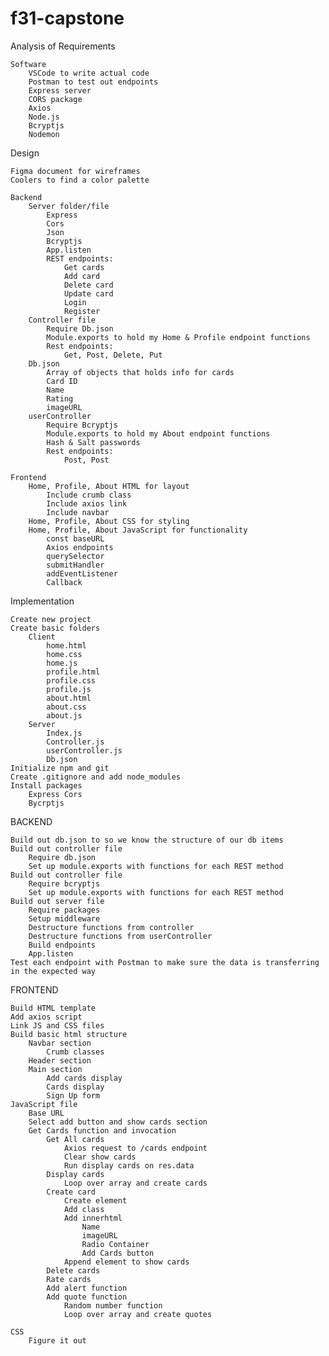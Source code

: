 # f31-capstone
Analysis of Requirements

    Software
        VSCode to write actual code
        Postman to test out endpoints
        Express server
        CORS package
        Axios
        Node.js
        Bcryptjs
        Nodemon

Design

    Figma document for wireframes
    Coolers to find a color palette

    Backend
        Server folder/file
            Express
            Cors
            Json
            Bcryptjs
            App.listen
            REST endpoints:
                Get cards
                Add card
                Delete card
                Update card
                Login
                Register
        Controller file
            Require Db.json
            Module.exports to hold my Home & Profile endpoint functions
            Rest endpoints:
                Get, Post, Delete, Put
        Db.json
            Array of objects that holds info for cards
            Card ID
            Name
            Rating
            imageURL
        userController
            Require Bcryptjs
            Module.exports to hold my About endpoint functions
            Hash & Salt passwords
            Rest endpoints:
                Post, Post

    Frontend
        Home, Profile, About HTML for layout
            Include crumb class
            Include axios link
            Include navbar
        Home, Profile, About CSS for styling
        Home, Profile, About JavaScript for functionality
            const baseURL
            Axios endpoints
            querySelector
            submitHandler
            addEventListener
            Callback

Implementation

    Create new project
    Create basic folders
        Client
            home.html
            home.css
            home.js
            profile.html
            profile.css
            profile.js
            about.html
            about.css
            about.js
        Server	
            Index.js
            Controller.js
            userController.js
            Db.json
    Initialize npm and git
    Create .gitignore and add node_modules
    Install packages
        Express Cors
        Bycrptjs

BACKEND

    Build out db.json to so we know the structure of our db items
    Build out controller file
        Require db.json
        Set up module.exports with functions for each REST method
    Build out controller file
        Require bcryptjs
        Set up module.exports with functions for each REST method
    Build out server file
        Require packages
        Setup middleware
        Destructure functions from controller
        Destructure functions from userController
        Build endpoints
        App.listen
    Test each endpoint with Postman to make sure the data is transferring in the expected way

FRONTEND

    Build HTML template
    Add axios script
    Link JS and CSS files
    Build basic html structure
        Navbar section
            Crumb classes
        Header section
        Main section
            Add cards display
            Cards display
            Sign Up form
    JavaScript file
        Base URL
        Select add button and show cards section
        Get Cards function and invocation
            Get All cards
                Axios request to /cards endpoint
                Clear show cards
                Run display cards on res.data
            Display cards
                Loop over array and create cards
            Create card
                Create element
                Add class
                Add innerhtml
                    Name
                    imageURL
                    Radio Container
                    Add Cards button
                Append element to show cards
            Delete cards
            Rate cards
            Add alert function
            Add quote function
                Random number function
                Loop over array and create quotes

    CSS
        Figure it out



